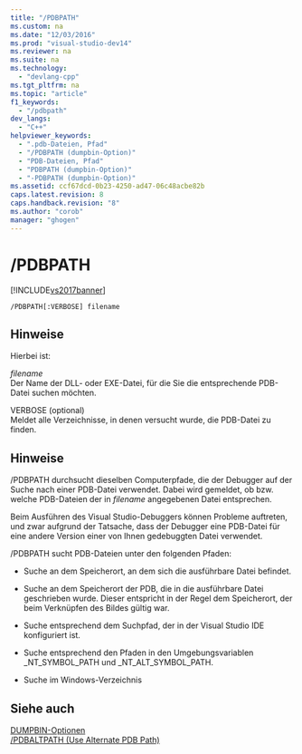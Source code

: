 ```yaml
---
title: "/PDBPATH"
ms.custom: na
ms.date: "12/03/2016"
ms.prod: "visual-studio-dev14"
ms.reviewer: na
ms.suite: na
ms.technology: 
  - "devlang-cpp"
ms.tgt_pltfrm: na
ms.topic: "article"
f1_keywords: 
  - "/pdbpath"
dev_langs: 
  - "C++"
helpviewer_keywords: 
  - ".pdb-Dateien, Pfad"
  - "/PDBPATH (dumpbin-Option)"
  - "PDB-Dateien, Pfad"
  - "PDBPATH (dumpbin-Option)"
  - "-PDBPATH (dumpbin-Option)"
ms.assetid: ccf67dcd-0b23-4250-ad47-06c48acbe82b
caps.latest.revision: 8
caps.handback.revision: "8"
ms.author: "corob"
manager: "ghogen"
---
```

# /PDBPATH
[!INCLUDE[vs2017banner](../../assembler/inline/includes/vs2017banner.md)]

```  
/PDBPATH[:VERBOSE] filename  
```  
  
## Hinweise  
 Hierbei ist:  
  
 *filename*  
 Der Name der DLL\- oder EXE\-Datei, für die Sie die entsprechende PDB\-Datei suchen möchten.  
  
 VERBOSE \(optional\)  
 Meldet alle Verzeichnisse, in denen versucht wurde, die PDB\-Datei zu finden.  
  
## Hinweise  
 \/PDBPATH durchsucht dieselben Computerpfade, die der Debugger auf der Suche nach einer PDB\-Datei verwendet. Dabei wird gemeldet, ob bzw. welche PDB\-Dateien der in *filename* angegebenen Datei entsprechen.  
  
 Beim Ausführen des Visual Studio\-Debuggers können Probleme auftreten, und zwar aufgrund der Tatsache, dass der Debugger eine PDB\-Datei für eine andere Version einer von Ihnen gedebuggten Datei verwendet.  
  
 \/PDBPATH sucht PDB\-Dateien unter den folgenden Pfaden:  
  
-   Suche an dem Speicherort, an dem sich die ausführbare Datei befindet.  
  
-   Suche an dem Speicherort der PDB, die in die ausführbare Datei geschrieben wurde.  Dieser entspricht in der Regel dem Speicherort, der beim Verknüpfen des Bildes gültig war.  
  
-   Suche entsprechend dem Suchpfad, der in der Visual Studio IDE konfiguriert ist.  
  
-   Suche entsprechend den Pfaden in den Umgebungsvariablen \_NT\_SYMBOL\_PATH und \_NT\_ALT\_SYMBOL\_PATH.  
  
-   Suche im Windows\-Verzeichnis  
  
## Siehe auch  
 [DUMPBIN\-Optionen](../../build/reference/dumpbin-options.md)   
 [\/PDBALTPATH \(Use Alternate PDB Path\)](../../build/reference/pdbaltpath-use-alternate-pdb-path.md)
